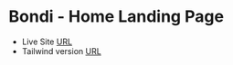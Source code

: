 # Bondi - Home Landing Page

- Live Site [URL](https://bondi-bootstrap-version.netlify.app/)
- Tailwind version [URL](https://github.com/Mhmd-Tarek-Mhmd/Bondi)